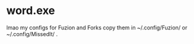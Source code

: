 # word.exe
lmao my configs for Fuzion and Forks
copy them in ~/.config/Fuzion/ or ~/.config/MissedIt/ .
